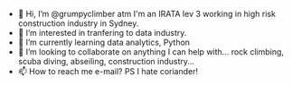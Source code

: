 - 👋 Hi, I’m @grumpyclimber atm I'm an IRATA lev 3 working in high risk construction industry in Sydney.
- 👀 I’m interested in tranfering to data industry.
- 🌱 I’m currently learning data analytics, Python
- 💞️ I’m looking to collaborate on anything I can help with... rock climbing, scuba diving, abseiling, construction industry...
- 📫 How to reach me e-mail?
PS I hate coriander!

<!---
grumpyclimber/grumpyclimber is a ✨ special ✨ repository because its `README.md` (this file) appears on your GitHub profile.
You can click the Preview link to take a look at your changes.
--->
